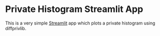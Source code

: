 # Private Histogram Streamlit App

This is a very simple [Streamlit](https://streamlit.io/) app which plots a private histogram using
diffprivlib.
